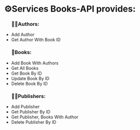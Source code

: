 <h1>⚙️Services Books-API provides:</h1>
<ul>
<h3>👨‍💼Authors:</h3>
<li>Add Author</li>
<li>Get Author With Book ID</li>
<h3>📔Books:</h3>
<li>Add Book With Authors</li>
<li>Get All Books</li>
<li>Get Book By ID</li>
<li>Update Book By ID</li>
<li>Delete Book By ID</li>
<h3>🧑‍💻Publishers:</h3>
<li>Add Publisher</li>
<li>Get Publisher By ID</li>
<li> Get Publisher, Books With Author</li>
<li> Delete Publisher By ID </li>
</ul>
